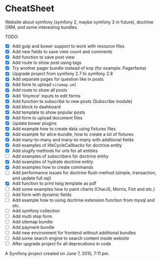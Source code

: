 CheatSheet
==========

Website about symfony (symfony 2, maybe symfony 3 in future), doctrine ORM, and some interesting bundles.

TODO:

- [X] Add gulp and bower support to work with resource files
- [X] Add new fields to save view count and comments
- [X] Add function to save post view
- [X] Add route to show post using tags
- [X] Try another pager bundle instead of knp (for example: Pagerfanta)
- [X] Upgrade project from symfony 2.7 to symfony 2.8
- [X] Add separate pages for question like in posts
- [X] Add form to upload `sitemap.xml`
- [X] Add route to show all posts
- [X] Add 'tinymce' inputs to edit forms
- [X] Add function to subscribe to new posts (Subscribe module)
- [X] Add block to dashboard
- [X] Add template to show popular posts
- [X] Add form to upload document files
- [X] Update bower plugins
- [X] Add example how to create data using fixtures files
- [X] Add example for alice-bundle, how to create a lot of fixtures
- [X] Add many-to-many and many-to-many with additional fields
- [X] Add examples of lifeCycleCallbacks for doctrine entity
- [X] Add slugify methods for urls for all entities
- [ ] Add examples of subscribers for doctrine entity
- [X] Add examples of hydrate doctrine entity
- [X] Add examples how to create commands
- [ ] Add performance issues for doctrine flush method (simple, transaction, and update full sql)
- [X] Add function to print twig template as pdf
- [ ] Add some examples how to paint charts (CharJS, Morris, Flot and etc.)
- [ ] Add form with dynamic fields
- [ ] Add example how to using doctrine extension function from mysql and etc.
- [ ] Add symfony collection
- [ ] Add multi step form
- [ ] Add sitemap bundle
- [ ] Add payment bundle
- [ ] Add new environment for frontend without additional bundles
- [ ] Add some search engine to search content inside website
- [ ] After upgrade project fix all deprecations in code

A Symfony project created on June 7, 2015, 7:11 pm.
